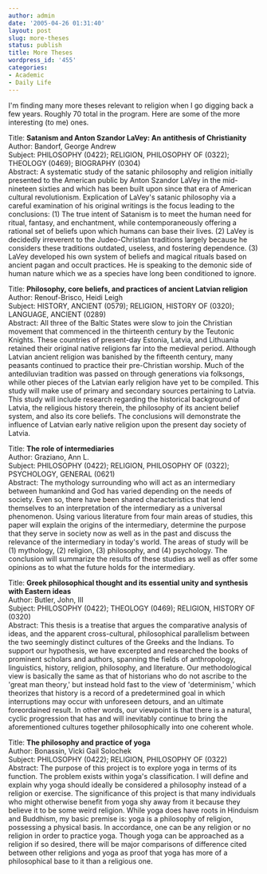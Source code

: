 ```yaml
---
author: admin
date: '2005-04-26 01:31:40'
layout: post
slug: more-theses
status: publish
title: More Theses
wordpress_id: '455'
categories:
- Academic
- Daily Life
---
```

<p>I&#39;m finding many more theses relevant to religion when I go digging back a 
few years. Roughly 70 total in the program. Here are some of the more 
interesting (to me) ones.</p>
<p>Title: <b>Satanism and Anton Szandor LaVey: An antithesis of Christianity</b>
<br>
Author: Bandorf, George Andrew <br>
Subject: PHILOSOPHY (0422); RELIGION, PHILOSOPHY OF (0322); THEOLOGY (0469); 
BIOGRAPHY (0304) <br>
Abstract: A systematic study of the satanic philosophy and religion initially 
presented to the American public by Anton Szandor LaVey in the mid-nineteen 
sixties and which has been built upon since that era of American cultural 
revolutionism. Explication of LaVey&#39;s satanic philosophy via a careful 
examination of his original writings is the focus leading to the conclusions: 
(1) The true intent of Satanism is to meet the human need for ritual, fantasy, 
and enchantment, while contemporaneously offering a rational set of beliefs upon 
which humans can base their lives. (2) LaVey is decidedly irreverent to the 
Judeo-Christian traditions largely because he considers these traditions 
outdated, useless, and fostering dependence. (3) LaVey developed his own system 
of beliefs and magical rituals based on ancient pagan and occult practices. He 
is speaking to the demonic side of human nature which we as a species have long 
been conditioned to ignore. </p>
<p>Title: <b>Philosophy, core beliefs, and practices of ancient Latvian religion</b>
<br>
Author: Renouf-Brisco, Heidi Leigh <br>
Subject: HISTORY, ANCIENT (0579); RELIGION, HISTORY OF (0320); LANGUAGE, ANCIENT 
(0289) <br>
Abstract: All three of the Baltic States were slow to join the Christian 
movement that commenced in the thirteenth century by the Teutonic Knights. These 
countries of present-day Estonia, Latvia, and Lithuania retained their original 
native religions far into the medieval period. Although Latvian ancient religion 
was banished by the fifteenth century, many peasants continued to practice their 
pre-Christian worship. Much of the antediluvian tradition was passed on through 
generations via folksongs, while other pieces of the Latvian early religion have 
yet to be compiled. This study will make use of primary and secondary sources 
pertaining to Latvia. This study will include research regarding the historical 
background of Latvia, the religious history therein, the philosophy of its 
ancient belief system, and also its core beliefs. The conclusions will 
demonstrate the influence of Latvian early native religion upon the present day 
society of Latvia.</p>
<p>Title: <b>The role of intermediaries</b> <br>
Author: Graziano, Ann L. <br>
Subject: PHILOSOPHY (0422); RELIGION, PHILOSOPHY OF (0322); PSYCHOLOGY, GENERAL 
(0621) <br>
Abstract: The mythology surrounding who will act as an intermediary between 
humankind and God has varied depending on the needs of society. Even so, there 
have been shared characteristics that lend themselves to an interpretation of 
the intermediary as a universal phenomenon. Using various literature from four 
main areas of studies, this paper will explain the origins of the intermediary, 
determine the purpose that they serve in society now as well as in the past and 
discuss the relevance of the intermediary in today&#39;s world. The areas of study 
will be (1)&nbsp;mythology, (2)&nbsp;religion, (3)&nbsp;philosophy, and (4)&nbsp;psychology. The 
conclusion will summarize the results of these studies as well as offer some 
opinions as to what the future holds for the intermediary. </p>
<p>Title: <b>Greek philosophical thought and its essential unity and synthesis 
with Eastern ideas</b> <br>
Author: Butler, John, III<br>
Subject: PHILOSOPHY (0422); THEOLOGY (0469); RELIGION, HISTORY OF (0320) <br>
Abstract: This thesis is a treatise that argues the comparative analysis of 
ideas, and the apparent cross-cultural, philosophical parallelism between the 
two seemingly distinct cultures of the Greeks and the Indians. To support our 
hypothesis, we have excerpted and researched the books of prominent scholars and 
authors, spanning the fields of anthropology, linguistics, history, religion, 
philosophy, and literature. Our methodological view is basically the same as 
that of historians who do not ascribe to the &#39;great man theory,&#39; but instead 
hold fast to the view of &#39;determinism,&#39; which theorizes that history is a record 
of a predetermined goal in which interruptions may occur with unforeseen 
detours, and an ultimate foreordained result. In other words, our viewpoint is 
that there is a natural, cyclic progression that has and will inevitably 
continue to bring the aforementioned cultures together philosophically into one 
coherent whole. </p>
<p>Title: <b>The philosophy and practice of yoga</b> <br>
Author: Bonassin, Vicki Gail Solochek<br>
Subject: PHILOSOPHY (0422); RELIGION, PHILOSOPHY OF (0322) <br>
Abstract: The purpose of this project is to explore yoga in terms of its 
function. The problem exists within yoga&#39;s classification. I will define and 
explain why yoga should ideally be considered a philosophy instead of a religion 
or exercise. The significance of this project is that many individuals who might 
otherwise benefit from yoga shy away from it because they believe it to be some 
weird religion. While yoga does have roots in Hinduism and Buddhism, my basic 
premise is: yoga is a philosophy of religion, possessing a physical basis. In 
accordance, one can be any religion or no religion in order to practice yoga. 
Though yoga can be approached as a religion if so desired, there will be major 
comparisons of difference cited between other religions and yoga as proof that 
yoga has more of a philosophical base to it than a religious one.&nbsp; </p>
